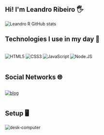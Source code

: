 ## Hi! I'm Leandro Ribeiro 🖐️<br/>

![Leandro R GitHub stats](https://github-readme-stats.vercel.app/api?username=Ribeiro-le&show_icons=true&theme=highcontrast)

##  Technologies I use in my day 🚀

<div style="display: inline-block"><br/>
    <img src="https://img.shields.io/badge/HTML5-E34F26?style=for-the-badge&logo=html5&logoColor=white" alt="HTML5" align="center"></img>
    <img src="https://img.shields.io/badge/CSS3-1572B6?style=for-the-badge&logo=css3&logoColor=white" alt="CSS3" align="center"></img>
    <img src="https://img.shields.io/badge/JavaScript-323330?style=for-the-badge&logo=javascript&logoColor=F7DF1E" alt="JavaScript" align="center"></img>
    <img src="https://img.shields.io/badge/Node.js-43853D?style=for-the-badge&logo=node.js&logoColor=white" alt="Node.JS" align="center"></img>
    
</div><br/><br/>

## Social Networks 🌐
<div style="display: inline-block">

[![blog](https://img.shields.io/badge/Instagram-E4405F?style=for-the-badge&logo=instagram&logoColor=white)](https://www.instagram.com/_leassis6/)

</div><br/>

## Setup 🖥️
<div>
<img src="https://img.shields.io/badge/AMD-Ryzen_7_3800X-ED1C24?style=for-the-badge&logo=amd&logoColor=white" alt="desk-computer">
</div><br/><br/><br/>
